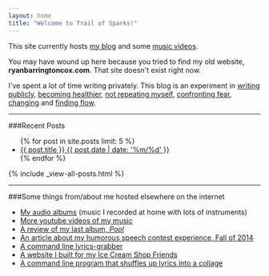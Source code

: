 ```yaml
---
layout: home
title: "Welcome to Trail of Sparks!"
---
```

This site currently hosts [my blog](/posts) and some [music videos](music).

You may have wound up here because you tried to find my old website, **ryanbarringtoncox.com**. That site doesn't exist right now.

I've spent a lot of time writing privately.  This blog is an experiment in [writing publicly](/meta-blog/), [becoming healthier](/sleep-nutrition-exercise/), [not repeating myself](/keeping-it-dry/), [confronting fear](/public-speaking-and-living-with-fear/), [changing](/shifting-intent/) and [finding flow](/flow-breaker/).

--------

###Recent Posts
<ul>
  {% for post in site.posts limit: 5 %}  
    <li><a href="{{ site.url }}{{ post.url }}">{{ post.title }} {{ post.date | date: '%m/%d' }}</a></li>
  {% endfor %}
</ul>

{% include _view-all-posts.html %}
_______

###Some things from/about me hosted elsewhere on the internet

- [My audio albums](https://ryanbarringtoncox.bandcamp.com/) (music I recorded at home with lots of instruments)
- [More youtube videos of my music](https://www.youtube.com/user/ryanbarrybarrry)
- [A review of my last album, *Pool*](http://allimarshall.tumblr.com/post/73630833953/playing-pool-with-ryan-barrington-cox)
- [An article about my humorous speech contest experience, Fall of 2014](https://mountainx.com/blogwire/asheville-toastmasters-club-436-members-take-prizes-in-nc-district-competition/)
- [A command line lyrics-grabber](https://github.com/ryanbarringtoncox/command_line_lyrics)
- [A website I built for my Ice Cream Shop Friends](http://thehopicecreamcafe.com/)
- [A command line program that shuffles up lyrics into a collage](https://github.com/ryanbarringtoncox/lyric-shuffler)
